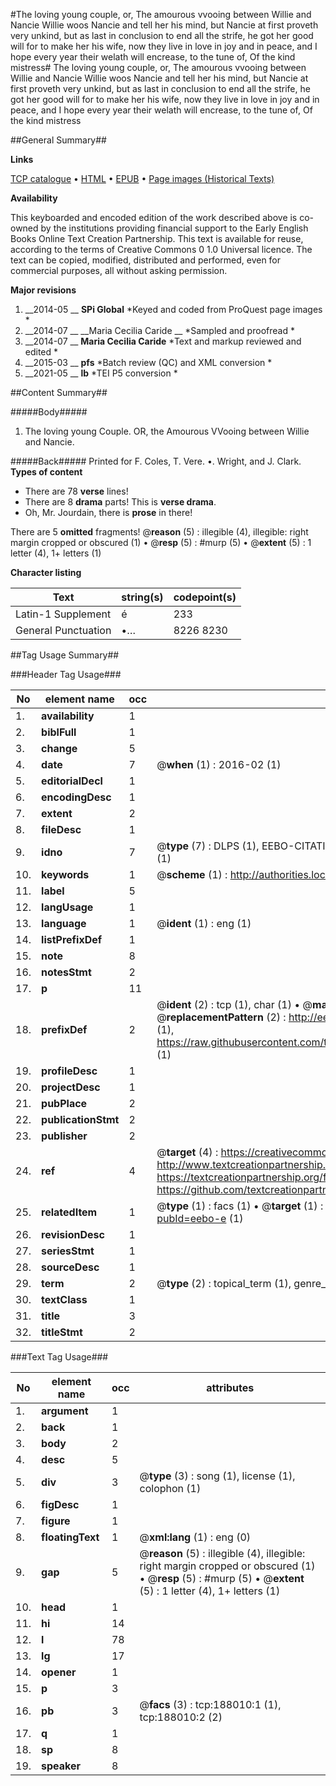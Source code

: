 #The loving young couple, or, The amourous vvooing between Willie and Nancie Willie woos Nancie and tell her his mind, but Nancie at first proveth very unkind, but as last in conclusion to end all the strife, he got her good will for to make her his wife, now they live in love in joy and in peace, and I hope every year their welath will encrease, to the tune of, Of the kind mistress#
The loving young couple, or, The amourous vvooing between Willie and Nancie Willie woos Nancie and tell her his mind, but Nancie at first proveth very unkind, but as last in conclusion to end all the strife, he got her good will for to make her his wife, now they live in love in joy and in peace, and I hope every year their welath will encrease, to the tune of, Of the kind mistress

##General Summary##

**Links**

[TCP catalogue](http://www.ota.ox.ac.uk/tcp/)  • 
[HTML](http://tei.it.ox.ac.uk/tcp/Texts-HTML/free/B09/B09453.html)  • 
[EPUB](http://tei.it.ox.ac.uk/tcp/Texts-EPUB/free/B09/B09453.epub) • 
[Page images (Historical Texts)](https://historicaltexts.jisc.ac.uk/eebo-62369467e)

**Availability**

This keyboarded and encoded edition of the work described above is co-owned by the
    institutions providing financial support to the Early English Books Online Text Creation
    Partnership. This text is available for reuse, according to the terms of  Creative Commons 0 1.0 Universal
    licence. The text can be copied, modified, distributed and performed, even for commercial
    purposes, all without asking permission.

**Major revisions**

1. __2014-05 __ __SPi Global__ *Keyed and coded from ProQuest page images *
1. __2014-07 __ __Maria Cecilia Caride __ *Sampled and proofread *
1. __2014-07 __ __Maria Cecilia Caride__ *Text and markup reviewed and edited *
1. __2015-03 __ __pfs__ *Batch review (QC) and XML conversion *
1. __2021-05 __ __lb__ *TEI P5 conversion *

##Content Summary##

#####Body#####

1. The loving young Couple. OR, the Amourous VVooing between Willie and Nancie.

#####Back#####
Printed for F. Coles, T. Vere. •. Wright, and J. Clark.
**Types of content**

  * There are 78 **verse** lines!
  * There are 8 **drama** parts! This is **verse drama**.
  * Oh, Mr. Jourdain, there is **prose** in there!

There are 5 **omitted** fragments! 
 @__reason__ (5) : illegible (4), illegible: right margin cropped or obscured (1)  •  @__resp__ (5) : #murp (5)  •  @__extent__ (5) : 1 letter (4), 1+ letters (1)

**Character listing**


|Text|string(s)|codepoint(s)|
|---|---|---|
|Latin-1 Supplement|é|233|
|General Punctuation|•…|8226 8230|

##Tag Usage Summary##

###Header Tag Usage###

|No|element name|occ|attributes|
|---|---|---|---|
|1.|__availability__|1||
|2.|__biblFull__|1||
|3.|__change__|5||
|4.|__date__|7| @__when__ (1) : 2016-02 (1)|
|5.|__editorialDecl__|1||
|6.|__encodingDesc__|1||
|7.|__extent__|2||
|8.|__fileDesc__|1||
|9.|__idno__|7| @__type__ (7) : DLPS (1), EEBO-CITATION (1), VID (1), EEBO-PROQUEST (1), STC (2), OCLC (1)|
|10.|__keywords__|1| @__scheme__ (1) : http://authorities.loc.gov/ (1)|
|11.|__label__|5||
|12.|__langUsage__|1||
|13.|__language__|1| @__ident__ (1) : eng (1)|
|14.|__listPrefixDef__|1||
|15.|__note__|8||
|16.|__notesStmt__|2||
|17.|__p__|11||
|18.|__prefixDef__|2| @__ident__ (2) : tcp (1), char (1)  •  @__matchPattern__ (2) : ([0-9\-]+):([0-9IVX]+) (1), (.+) (1)  •  @__replacementPattern__ (2) : http://eebo.chadwyck.com/downloadtiff?vid=$1&page=$2 (1), https://raw.githubusercontent.com/textcreationpartnership/Texts/master/tcpchars.xml#$1 (1)|
|19.|__profileDesc__|1||
|20.|__projectDesc__|1||
|21.|__pubPlace__|2||
|22.|__publicationStmt__|2||
|23.|__publisher__|2||
|24.|__ref__|4| @__target__ (4) : https://creativecommons.org/publicdomain/zero/1.0/ (1), http://www.textcreationpartnership.org/docs/. (1), https://textcreationpartnership.org/faq/#faq05 (1), https://github.com/textcreationpartnership (1)|
|25.|__relatedItem__|1| @__type__ (1) : facs (1)  •  @__target__ (1) : https://data.historicaltexts.jisc.ac.uk/view?pubId=eebo-e (1)|
|26.|__revisionDesc__|1||
|27.|__seriesStmt__|1||
|28.|__sourceDesc__|1||
|29.|__term__|2| @__type__ (2) : topical_term (1), genre_form (1)|
|30.|__textClass__|1||
|31.|__title__|3||
|32.|__titleStmt__|2||


###Text Tag Usage###

|No|element name|occ|attributes|
|---|---|---|---|
|1.|__argument__|1||
|2.|__back__|1||
|3.|__body__|2||
|4.|__desc__|5||
|5.|__div__|3| @__type__ (3) : song (1), license (1), colophon (1)|
|6.|__figDesc__|1||
|7.|__figure__|1||
|8.|__floatingText__|1| @__xml:lang__ (1) : eng (0)|
|9.|__gap__|5| @__reason__ (5) : illegible (4), illegible: right margin cropped or obscured (1)  •  @__resp__ (5) : #murp (5)  •  @__extent__ (5) : 1 letter (4), 1+ letters (1)|
|10.|__head__|1||
|11.|__hi__|14||
|12.|__l__|78||
|13.|__lg__|17||
|14.|__opener__|1||
|15.|__p__|3||
|16.|__pb__|3| @__facs__ (3) : tcp:188010:1 (1), tcp:188010:2 (2)|
|17.|__q__|1||
|18.|__sp__|8||
|19.|__speaker__|8||
